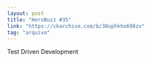 ```yaml
---
layout: post
title: "HeroBuzz #35"
link: "https://ckarchive.com/b/38uphkho698zv"
tag: "arquivo"
---
```

Test Driven Development
